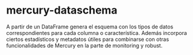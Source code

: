 # mercury-dataschema
A partir de un DataFrame genera el esquema con los tipos de datos correspondientes para cada columna o característica. Además incorpora ciertos estadísticos y metadatos útiles para combinarse con otras funcionalidades de Mercury en la parte de monitoring y robust.
